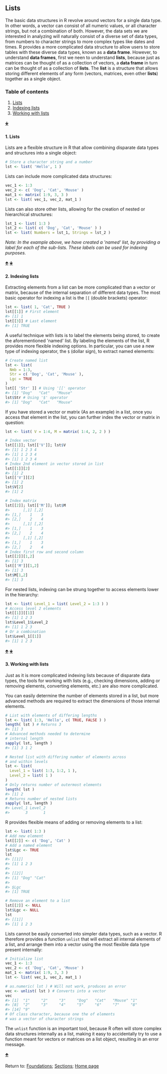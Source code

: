 ## Lists

The basic data structures in R revolve around vectors for a single data type. In other words, a vector can consist of all numeric values, or all character strings, but not a combination of both. However, the data sets we are interested in analyzing will naturally consist of a diverse set of data types, from numbers to character strings to more complex types like dates and times. R provides a more complicated data structure to allow users to store tables with these diverse data types, known as a __data frame__. However, to understand __data frames__, first we neen to understand __lists__, because just as matrices can be thought of as a collection of vectors, a __data frame__ in turn can be thought of as a collection of __lists__. The __list__ is a structure that allows storing different elements of any form (vectors, matrices, even other __lists__) together as a single object.

<a name="TOC"></a>
### Table of contents
1. <a href="#S01">Lists</a>
2. <a href="#S02">Indexing lists</a>
3. <a href="#S03">Working with lists</a>

<a href="#END">&#129147;</a>

<a name="S01"></a>
#### 1. Lists

Lists are a flexible structure in R that allow combining disparate data types and structures into a single object:
```R
# Store a character string and a number
lst <- list( 'Hello', 1 )
```

Lists can include more complicated data structures:
```R
vec_1 <- 1:3
vec_2 <- c( 'Dog', 'Cat', 'Mouse' )
mat_1 <- matrix( 1:9, 3, 3 )
lst <- list( vec_1, vec_2, mat_1 )
```

Lists can also store other lists, allowing for the creation of nested or hierarchical structures:
```R
lst_1 <- list( 1:3 )
lst_2 <- list( c( 'Dog', 'Cat', 'Mouse' ) )
lst <- list( Numbers = lst_1, Strings = lst_2 )
```

*Note: In the example above, we have created a 'named' list, by providing a label for each of the sub-lists. These labels can be used for indexing purposes.*

<a href="#TOC">&#129145;</a> <a href="#END">&#129147;</a>

<a name="S02"></a>
#### 2. Indexing lists

Extracting elements from a list can be more complicated than a vector or matrix, because of the internal separation of different data types. The most basic operator for indexing a list is the `[[` (double brackets) operator:
```R
lst <- list( 1, 'Cat', TRUE )
lst[[1]] # First element
#> [1] 1
lst[[3]] # Last element
#> [1] TRUE
```

A useful technique with lists is to label the elements being stored, to create the aforementioned 'named' list. By labeling the elements of the list, R provides more flexible indexing options. In particular, you can use a new type of indexing operator, the `$` (dollar sign), to extract named elements:
```R
# Create named list
lst <- list( 
  Nmb = 1:3, 
  Str = c( 'Dog', 'Cat', 'Mouse' ), 
  Lgc = TRUE
)
lst[[ 'Str' ]] # Using '[[' operator
#> [1] "Dog"   "Cat"   "Mouse"
lst$Str # Using '$' operator
#> [1] "Dog"   "Cat"   "Mouse"
```

If you have stored a vector or matrix (As an example) in a list, once you access that element in the list, you can further index the vector or matrix in question:
```R
lst <- list( V = 1:4, M = matrix( 1:4, 2, 2 ) )

# Index vector
lst[[1]]; lst[['V']]; lst$V
#> [1] 1 2 3 4
#> [1] 1 2 3 4
#> [1] 1 2 3 4
# Index 2nd element in vector stored in list
lst[[1]][2]
#> [1] 2
lst[['V']][2]
#> [1] 2
lst$V[2]
#> [1] 2

# Index matrix
lst[[2]]; lst[['M']]; lst$M
#>      [,1] [,2]
#> [1,]    1    3
#> [2,]    2    4
#>      [,1] [,2]
#> [1,]    1    3
#> [2,]    2    4
#>      [,1] [,2]
#> [1,]    1    3
#> [2,]    2    4
# Index first row and second column
lst[[2]][1,2]
#> [1] 3
lst[['M']][1,2]
#> [1] 3
lst$M[1,2]
#> [1] 3
```

For nested lists, indexing can be strung together to access elements lower in the hierarchy:
```R
lst <- list( Level_1 = list( Level_2 = 1:3 ) )
# Access level 2 elements
lst[[1]][[1]]
#> [1] 1 2 3
lst$Level_1$Level_2
#> [1] 1 2 3
# Or a combination
lst$Level_1[[1]]
#> [1] 1 2 3
```

<a href="#TOC">&#129145;</a> <a href="#END">&#129147;</a>

<a name="S03"></a>
#### 3. Working with lists

Just as it is more complicated indexing lists because of disparate data types, the tools for working with lists (e.g., checking dimensions, adding or removing elements, converting elements, etc.) are also more complicated.

You can easily determine the number of elements stored in a list, but more advanced methods are required to extract the dimensions of those internal elements.
```R
# List with elements of differing lengths
lst <- list( 1:3, 'Hello', c( TRUE, FALSE ) )
length( lst ) # Returns 3
#> [1] 3
# Advanced methods needed to determine 
# internal length
sapply( lst, length )
#> [1] 3 1 2

# Nested list with differing number of elements across 
# and within levels
lst <- list( 
  Level_1 = list( 1:3, 1:2, 1 ), 
  Level_2 = list( 1 )
)
# Only returns number of outermost elements
length( lst )
#> [1] 2
# Returns number of nested lists
sapply( lst, length )
#> Level_1 Level_2 
#>       3       1 
```

R provides flexible means of adding or removing elements to a list:
```R
lst <- list( 1:3 )
# Add new element
lst[[2]] <- c( 'Dog', 'Cat' )
# Add a named element
lst$Lgc <- TRUE
lst
#> [[1]]
#> [1] 1 2 3
#> 
#> [[2]]
#> [1] "Dog" "Cat"
#> 
#> $Lgc
#> [1] TRUE

# Remove an element to a list
lst[[2]] <- NULL
lst$Lgc <- NULL
lst
#> [[1]]
#> [1] 1 2 3
```

Lists cannot be easily converted into simpler data types, such as a vector. R therefore provides a function `unlist` that will extract all internal elements of a list, and arrange them into a vector using the most flexible data type present internally:
```R
# Initialize list
vec_1 <- 1:3
vec_2 <- c( 'Dog', 'Cat', 'Mouse' )
mat_1 <- matrix( 1:9, 3, 3 )
lst <- list( vec_1, vec_2, mat_1 )

# as.numeric( lst ) # Will not work, produces an error
vec <- unlist( lst ) # Converts into a vector
vec
#> [1]  "1"     "2"     "3"     "Dog"   "Cat"   "Mouse" "1"
#> [8]  "2"     "3"     "4"     "5"     "6"     "7"     "8"
#> [14] "9"
# Of class character, because one the of elements 
# was a vector of character strings
```

The `unlist` function is an important tool, because R often will store complex data structures internally as a list, making it easy to accidentally try to use a function meant for vectors or matrices on a list object, resulting in an error message.

<a href="#TOC">&#129145;</a>

<a name="END"></a>
Return to:
[Foundations](C03_P000_Foundations.md);
[Sections](C00_P002_Chapters.md);
[Home page](https://rettopnivek.github.io/R_training/)

